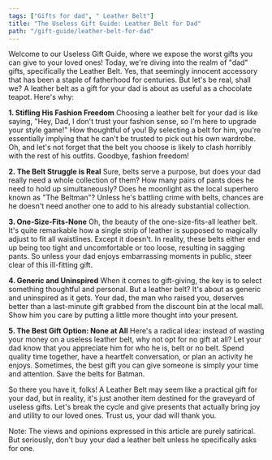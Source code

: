 ```yaml
---
tags: ["Gifts for dad", " Leather Belt"]
title: "The Useless Gift Guide: Leather Belt for Dad"
path: "/gift-guide/leather-belt-for-dad"
---
```


Welcome to our Useless Gift Guide, where we expose the worst gifts you can give to your loved ones! Today, we're diving into the realm of "dad" gifts, specifically the Leather Belt. Yes, that seemingly innocent accessory that has been a staple of fatherhood for centuries. But let's be real, shall we? A leather belt as a gift for your dad is about as useful as a chocolate teapot. Here's why:

**1. Stifling His Fashion Freedom**
Choosing a leather belt for your dad is like saying, "Hey, Dad, I don't trust your fashion sense, so I'm here to upgrade your style game!" How thoughtful of you! By selecting a belt for him, you're essentially implying that he can't be trusted to pick out his own wardrobe. Oh, and let's not forget that the belt you choose is likely to clash horribly with the rest of his outfits. Goodbye, fashion freedom!

**2. The Belt Struggle is Real**
Sure, belts serve a purpose, but does your dad really need a whole collection of them? How many pairs of pants does he need to hold up simultaneously? Does he moonlight as the local superhero known as "The Beltman"? Unless he's battling crime with belts, chances are he doesn't need another one to add to his already substantial collection.

**3. One-Size-Fits-None**
Oh, the beauty of the one-size-fits-all leather belt. It's quite remarkable how a single strip of leather is supposed to magically adjust to fit all waistlines. Except it doesn't. In reality, these belts either end up being too tight and uncomfortable or too loose, resulting in sagging pants. So unless your dad enjoys embarrassing moments in public, steer clear of this ill-fitting gift.

**4. Generic and Uninspired**
When it comes to gift-giving, the key is to select something thoughtful and personal. But a leather belt? It's about as generic and uninspired as it gets. Your dad, the man who raised you, deserves better than a last-minute gift grabbed from the discount bin at the local mall. Show him you care by putting a little more thought into your present.

**5. The Best Gift Option: None at All**
Here's a radical idea: instead of wasting your money on a useless leather belt, why not opt for no gift at all? Let your dad know that you appreciate him for who he is, belt or no belt. Spend quality time together, have a heartfelt conversation, or plan an activity he enjoys. Sometimes, the best gift you can give someone is simply your time and attention. Save the belts for Batman.

So there you have it, folks! A Leather Belt may seem like a practical gift for your dad, but in reality, it's just another item destined for the graveyard of useless gifts. Let's break the cycle and give presents that actually bring joy and utility to our loved ones. Trust us, your dad will thank you.

Note: The views and opinions expressed in this article are purely satirical. But seriously, don't buy your dad a leather belt unless he specifically asks for one.
